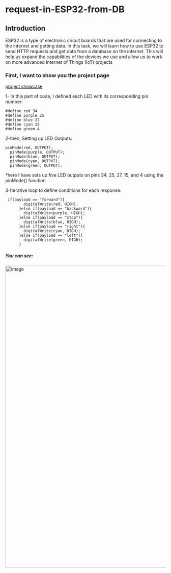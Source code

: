 # request-in-ESP32-from-DB

## Introduction

ESP32 is a type of electronic circuit boards that are used for connecting to the internet and getting data. In this task, we will learn how to use ESP32 to send HTTP requests and get data from a database on the internet. This will help us expand the capabilities of the devices we use and allow us to work on more advanced Internet of Things (IoT) projects

### First, I want to show you the project page 
[project showcase](https://wokwi.com/projects/405499799569807361)

1- In this part of code, I defined each LED with its corresponding pin number:
```
#define red 34
#define purple 25
#define blue 27
#define cyan 15
#define green 4
```
2-then, Setting up LED Outputs:
```
pinMode(red, OUTPUT);
  pinMode(purple, OUTPUT);
  pinMode(blue, OUTPUT);
  pinMode(cyan, OUTPUT);
  pinMode(green, OUTPUT);
```
*here I have sets up five LED outputs on pins 34, 25, 27, 15, and 4 using the pinMode() function

3-Iterative loop to define conditions for each response:
```
 if(payload == "forward"){
        digitalWrite(red, HIGH);
      }else if(payload == "backward"){
        digitalWrite(purple, HIGH);
      }else if(payload == "stop"){
        digitalWrite(blue, HIGH);
      }else if(payload == "right"){
        digitalWrite(cyan, HIGH);
      }else if(payload == "left"){
        digitalWrite(green, HIGH);
      }
```

##### You can see:
<img width="947" alt="image" src="https://github.com/user-attachments/assets/755cd0f5-b161-4dcb-9991-3a206fc36c8a">


